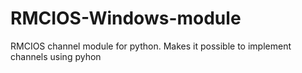 # RMCIOS-Windows-module
RMCIOS channel module for python. Makes it possible to implement channels using pyhon
